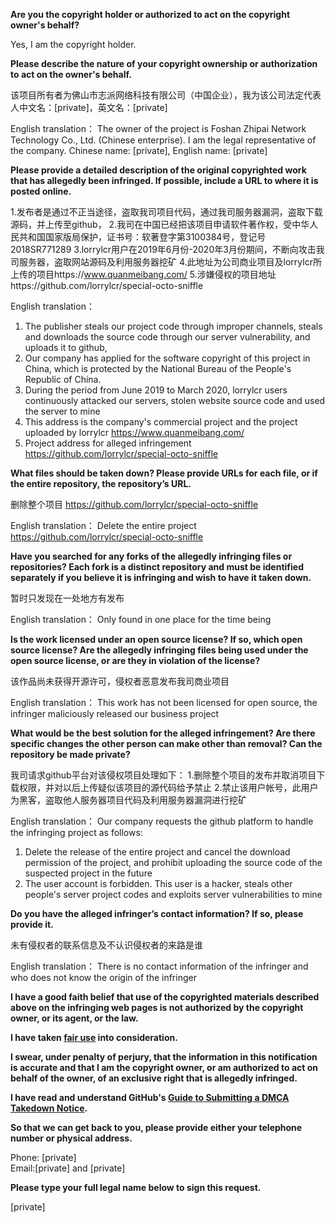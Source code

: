 **Are you the copyright holder or authorized to act on the copyright owner's behalf?**

Yes, I am the copyright holder.

**Please describe the nature of your copyright ownership or authorization to act on the owner's behalf.**

该项目所有者为佛山市志派网络科技有限公司（中国企业），我为该公司法定代表人中文名：[private]，英文名：[private]

English translation：
The owner of the project is Foshan Zhipai Network Technology Co., Ltd. (Chinese enterprise). I am the legal representative of the company. Chinese name: [private], English name: [private]  

**Please provide a detailed description of the original copyrighted work that has allegedly been infringed. If possible, include a URL to where it is posted online.**

1.发布者是通过不正当途径，盗取我司项目代码，通过我司服务器漏洞，盗取下载源码，并上传至github，
2.我司在中国已经把该项目申请软件著作权，受中华人民共和国国家版局保护，证书号：软著登字第3100384号，登记号2018SR771289
3.lorrylcr用户在2019年6月份-2020年3月份期间，不断向攻击我司服务器，盗取网站源码及利用服务器挖矿
4.此地址为公司商业项目及lorrylcr所上传的项目https://www.quanmeibang.com/
5.涉嫌侵权的项目地址https://github.com/lorrylcr/special-octo-sniffle

English translation：
1. The publisher steals our project code through improper channels, steals and downloads the source code through our server vulnerability, and uploads it to github,
2. Our company has applied for the software copyright of this project in China, which is protected by the National Bureau of the People's Republic of China.
3. During the period from June 2019 to March 2020, lorrylcr users continuously attacked our servers, stolen website source code and used the server to mine
4. This address is the company's commercial project and the project uploaded by lorrylcr https://www.quanmeibang.com/
5. Project address for alleged infringement https://github.com/lorrylcr/special-octo-sniffle

**What files should be taken down? Please provide URLs for each file, or if the entire repository, the repository’s URL.**

删除整个项目
https://github.com/lorrylcr/special-octo-sniffle

English translation：
Delete the entire project
https://github.com/lorrylcr/special-octo-sniffle

**Have you searched for any forks of the allegedly infringing files or repositories? Each fork is a distinct repository and must be identified separately if you believe it is infringing and wish to have it taken down.**

暂时只发现在一处地方有发布

English translation：
Only found in one place for the time being

**Is the work licensed under an open source license? If so, which open source license? Are the allegedly infringing files being used under the open source license, or are they in violation of the license?**

该作品尚未获得开源许可，侵权者恶意发布我司商业项目

English translation：
This work has not been licensed for open source, the infringer maliciously released our business project

**What would be the best solution for the alleged infringement? Are there specific changes the other person can make other than removal? Can the repository be made private?**

我司请求github平台对该侵权项目处理如下：
1.删除整个项目的发布并取消项目下载权限，并对以后上传疑似该项目的源代码给予禁止
2.禁止该用户帐号，此用户为黑客，盗取他人服务器项目代码及利用服务器漏洞进行挖矿

English translation：
Our company requests the github platform to handle the infringing project as follows:
1. Delete the release of the entire project and cancel the download permission of the project, and prohibit uploading the source code of the suspected project in the future
2. The user account is forbidden. This user is a hacker, steals other people's server project codes and exploits server vulnerabilities to mine

**Do you have the alleged infringer’s contact information? If so, please provide it.**

未有侵权者的联系信息及不认识侵权者的来路是谁

English translation：
There is no contact information of the infringer and who does not know the origin of the infringer

**I have a good faith belief that use of the copyrighted materials described above on the infringing web pages is not authorized by the copyright owner, or its agent, or the law.**

**I have taken <a href="https://www.lumendatabase.org/topics/22">fair use</a> into consideration.**

**I swear, under penalty of perjury, that the information in this notification is accurate and that I am the copyright owner, or am authorized to act on behalf of the owner, of an exclusive right that is allegedly infringed.**

**I have read and understand GitHub's <a href="https://help.github.com/articles/guide-to-submitting-a-dmca-takedown-notice/">Guide to Submitting a DMCA Takedown Notice</a>.**

**So that we can get back to you, please provide either your telephone number or physical address.**

Phone: [private]  
Email:[private] and [private]

**Please type your full legal name below to sign this request.**

[private]
